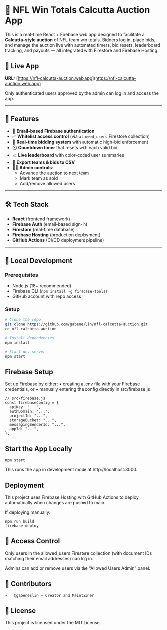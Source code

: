 # 🏈 NFL Win Totals Calcutta Auction App

This is a real-time React + Firebase web app designed to facilitate a **Calcutta-style auction** of NFL team win totals. Bidders log in, place bids, and manage the auction live with automated timers, bid resets, leaderboard tracking, and payouts — all integrated with Firestore and Firebase Hosting.

## 🚀 Live App

**URL:** [https://nfl-calcutta-auction.web.app](https://nfl-calcutta-auction.web.app)

Only authenticated users approved by the admin can log in and access the app.

---

## 🔑 Features

- 🔐 **Email-based Firebase authentication**
- ✅ **Whitelist access control** (via `allowed_users` Firestore collection)
- 💸 **Real-time bidding system** with automatic high-bid enforcement
- ⏲️ **Countdown timer** that resets with each valid bid
- 📈 **Live leaderboard** with color-coded user summaries
- 📃 **Export teams & bids to CSV**
- 🧑‍⚖️ **Admin controls**:
  - Advance the auction to next team
  - Mark team as sold
  - Add/remove allowed users

---

## 🛠️ Tech Stack

- **React** (frontend framework)
- **Firebase Auth** (email-based sign-in)
- **Firestore** (real-time database)
- **Firebase Hosting** (production deployment)
- **GitHub Actions** (CI/CD deployment pipeline)

---

## 🧪 Local Development

### Prerequisites

- Node.js (18+ recommended)
- Firebase CLI (`npm install -g firebase-tools`)
- GitHub account with repo access

### Setup

```bash
# Clone the repo
git clone https://github.com/gabeneslin/nfl-calcutta-auction.git
cd nfl-calcutta-auction

# Install dependencies
npm install

# Start dev server
npm start
```

## Firebase Setup

Set up Firebase by either:
	•	creating a .env file with your Firebase credentials, or
	•	manually entering the config directly in src/firebase.js
```
// src/firebase.js
const firebaseConfig = {
  apiKey: "...",
  authDomain: "...",
  projectId: "...",
  storageBucket: "...",
  messagingSenderId: "...",
  appId: "...",
};
```
## Start the App Locally
```
npm start
```
This runs the app in development mode at http://localhost:3000.
## Deployment
This project uses Firebase Hosting with GitHub Actions to deploy automatically when changes are pushed to main.

If deploying manually:
```
npm run build
firebase deploy
```
## 🔐 Access Control
Only users in the allowed_users Firestore collection (with document IDs matching their email addresses) can log in.

Admins can add or remove users via the “Allowed Users Admin” panel.

## 👥 Contributors
	•	@gabeneslin — Creator and Maintainer
 
## 📄 License
This project is licensed under the MIT License.
 

 
